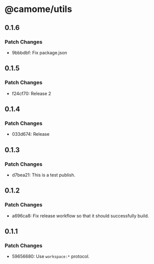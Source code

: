 # @camome/utils

## 0.1.6

### Patch Changes

- 9bbbdbf: Fix package.json

## 0.1.5

### Patch Changes

- f24cf70: Release 2

## 0.1.4

### Patch Changes

- 033d674: Release

## 0.1.3

### Patch Changes

- d7bea21: This is a test publish.

## 0.1.2

### Patch Changes

- a696ca8: Fix release workflow so that it should successfully build.

## 0.1.1

### Patch Changes

- 59656680: Use `workspace:*` protocol.
